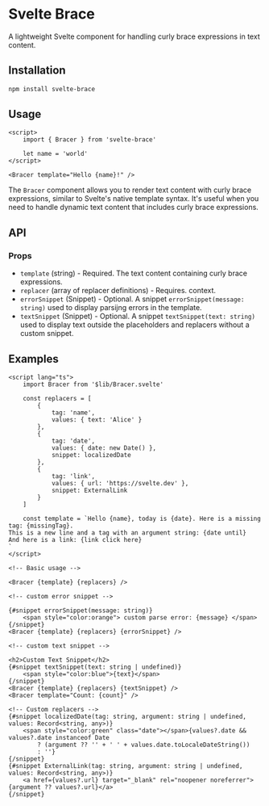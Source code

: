 # Svelte Brace

A lightweight Svelte component for handling curly brace expressions in text content.

## Installation

```sh
npm install svelte-brace
```

## Usage

```svelte
<script>
	import { Bracer } from 'svelte-brace'

	let name = 'world'
</script>

<Bracer template="Hello {name}!" />
```

The `Bracer` component allows you to render text content with curly brace expressions, similar to Svelte's native template syntax. It's useful when you need to handle dynamic text content that includes curly brace expressions.

## API

### Props

- `template` (string) - Required. The text content containing curly brace expressions.
- `replacer` (array of replacer definitions) - Requires. context.
- `errorSnippet` (Snippet) - Optional. A snippet `errorSnippet(message: string)` used to display parsijng errors in the template.
- `textSnippet` (Snippet) - Optional. A snippet `textSnippet(text: string)` used to display text outside the placeholders and replacers without a custom snippet.

## Examples

```svelte
<script lang="ts">
	import Bracer from '$lib/Bracer.svelte'

	const replacers = [
		{
			tag: 'name',
			values: { text: 'Alice' }
		},
		{
			tag: 'date',
			values: { date: new Date() },
			snippet: localizedDate
		},
		{
			tag: 'link',
			values: { url: 'https://svelte.dev' },
			snippet: ExternalLink
		}
	]

	const template = `Hello {name}, today is {date}. Here is a missing tag: {missingTag}.
This is a new line and a tag with an argument string: {date until}
And here is a link: {link click here}
`
</script>

<!-- Basic usage -->

<Bracer {template} {replacers} />

<!-- custom error snippet -->

{#snippet errorSnippet(message: string)}
	<span style="color:orange"> custom parse error: {message} </span>
{/snippet}
<Bracer {template} {replacers} {errorSnippet} />

<!-- custom text snippet -->

<h2>Custom Text Snippet</h2>
{#snippet textSnippet(text: string | undefined)}
	<span style="color:blue">{text}</span>
{/snippet}
<Bracer {template} {replacers} {textSnippet} />
<Bracer template="Count: {count}" />

<!-- Custom replacers -->
{#snippet localizedDate(tag: string, argument: string | undefined, values: Record<string, any>)}
	<span style="color:green" class="date"></span>{values?.date && values?.date instanceof Date
		? (argument ?? '' + ' ' + values.date.toLocaleDateString())
		: ''}
{/snippet}
{#snippet ExternalLink(tag: string, argument: string | undefined, values: Record<string, any>)}
	<a href={values?.url} target="_blank" rel="noopener noreferrer">{argument ?? values?.url}</a>
{/snippet}
```
